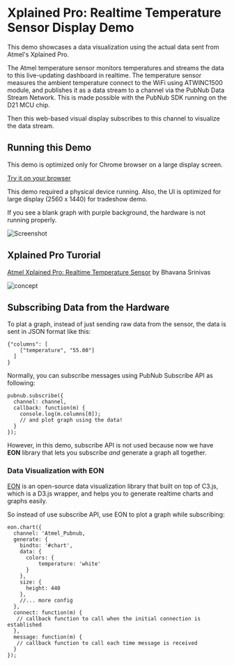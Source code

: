 # Xplained Pro: Realtime Temperature Sensor Display Demo


This demo showcases a data visualization using the actual data sent from Atmel's Xplained Pro.

The Atmel temperature sensor monitors temperatures and streams the data to this live-updating dashboard in realtime. The temperature sensor measures the ambient temperature connect to the WiFi using ATWINC1500 module, and publishes it as a data stream to a channel via the PubNub Data Stream Network. This is made possible with the PubNub SDK running on the D21 MCU chip.

Then this web-based visual display subscribes to this channel to visualize the data stream.


## Running this Demo

This demo is optimized only for Chrome browser on a large display screen.

[Try it on your browser][demo]

This demo required a physical device running.
Also, the UI is optimized for large display (2560 x 1440) for tradeshow demo.

If you see a blank graph with purple background, the hardware is not running properly.

 
![Screenshot](http://www.pubnub.com/blog/wp-content/uploads/2015/05/xplained_pro_demo_gif.gif "Screenshot")

## Xplained Pro Turorial

[Atmel Xplained Pro: Realtime Temperature Sensor](http://www.pubnub.com/blog/atmel-xplained-pro-real-time-temperature-sensor/) by Bhavana Srinivas

![concept](http://www.pubnub.com/blog/wp-content/uploads/2015/05/demofunctionality.png "The concept")

## Subscribing Data from the Hardware

To plat a graph, instead of just sending raw data from the sensor, the data is sent in JSON format like this:

```
{"columns": [
    ["temperature", "55.00"]
  ]
}
```

Normally, you can subscribe messages using PubNub Subscribe API as following:

```
pubnub.subscribe({
  channel: channel,
  callback: function(m) { 
    console.log(m.columns[0]);	
    // and plot graph using the data!
  }
});
```

However, in this demo, subscribe API is not used because now we have **EON** library that lets you subscribe *and* generate a graph all together.

### Data Visualization with EON

[EON][eon] is an open-source data visualization library that built on top of C3.js, which is a D3.js wrapper, and helps you to generate realtime charts and graphs easily.

So instead of use subscribe API, use EON to plot a graph while subscribing:

```
eon.chart({
  channel: 'Atmel_Pubnub,
  generate: {
    bindto: '#chart',
    data: {
      colors: {
          temperature: 'white'
      }
    },
    size: {
      height: 440
    },
    //... more config
  },
  connect: function(m) {
   // callback function to call when the initial connection is established
  },
  message: function(m) {
   // callback function to call each time message is received
  }
});
```




[demo]: http://pubnub.github.io/atmel-temperature-demo
[eon]: http://www.pubnub.com/developers/eon/?source=atmel-temperature-demo&medium=github
